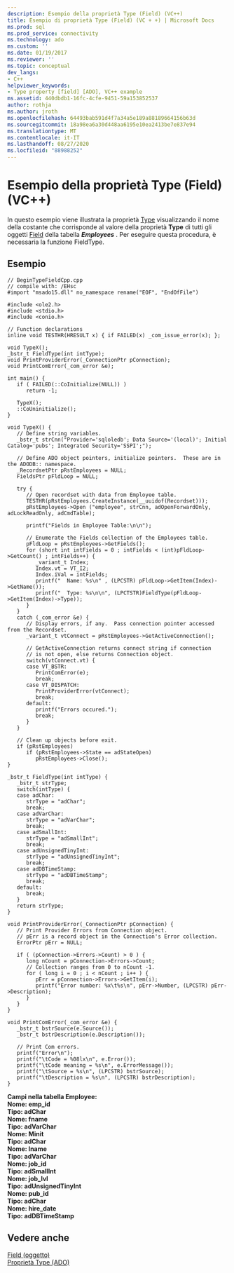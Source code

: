 ```yaml
---
description: Esempio della proprietà Type (Field) (VC++)
title: Esempio di proprietà Type (Field) (VC + +) | Microsoft Docs
ms.prod: sql
ms.prod_service: connectivity
ms.technology: ado
ms.custom: ''
ms.date: 01/19/2017
ms.reviewer: ''
ms.topic: conceptual
dev_langs:
- C++
helpviewer_keywords:
- Type property [field] [ADO], VC++ example
ms.assetid: 440dbdb1-16fc-4cfe-9451-59a153852537
author: rothja
ms.author: jroth
ms.openlocfilehash: 64493bab591d4f7a34a5e189a88189664156b63d
ms.sourcegitcommit: 18a98ea6a30d448aa6195e10ea2413be7e837e94
ms.translationtype: MT
ms.contentlocale: it-IT
ms.lasthandoff: 08/27/2020
ms.locfileid: "88988252"
---
```

# <a name="type-property-example-field-vc"></a>Esempio della proprietà Type (Field) (VC++)
In questo esempio viene illustrata la proprietà [Type](./type-property-ado.md) visualizzando il nome della costante che corrisponde al valore della proprietà **Type** di tutti gli oggetti [Field](./field-object.md) della tabella ***Employees*** . Per eseguire questa procedura, è necessaria la funzione FieldType.  
  
## <a name="example"></a>Esempio  
  
```  
// BeginTypeFieldCpp.cpp  
// compile with: /EHsc  
#import "msado15.dll" no_namespace rename("EOF", "EndOfFile")  
  
#include <ole2.h>  
#include <stdio.h>  
#include <conio.h>  
  
// Function declarations  
inline void TESTHR(HRESULT x) { if FAILED(x) _com_issue_error(x); };  
  
void TypeX();  
_bstr_t FieldType(int intType);   
void PrintProviderError(_ConnectionPtr pConnection);  
void PrintComError(_com_error &e);  
  
int main() {  
   if ( FAILED(::CoInitialize(NULL)) )  
      return -1;  
  
   TypeX();  
   ::CoUninitialize();  
}  
  
void TypeX() {  
   // Define string variables.  
   _bstr_t strCnn("Provider='sqloledb'; Data Source='(local)'; Initial Catalog='pubs'; Integrated Security='SSPI';");  
  
   // Define ADO object pointers, initialize pointers.  These are in the ADODB:: namespace.  
   _RecordsetPtr pRstEmployees = NULL;  
   FieldsPtr pFldLoop = NULL;  
  
   try {    
      // Open recordset with data from Employee table.  
      TESTHR(pRstEmployees.CreateInstance(__uuidof(Recordset)));  
      pRstEmployees->Open ("employee", strCnn, adOpenForwardOnly, adLockReadOnly, adCmdTable);  
  
      printf("Fields in Employee Table:\n\n");  
  
      // Enumerate the Fields collection of the Employees table.  
      pFldLoop = pRstEmployees->GetFields();  
      for (short int intFields = 0 ; intFields < (int)pFldLoop->GetCount() ; intFields++) {  
         _variant_t Index;  
         Index.vt = VT_I2;  
         Index.iVal = intFields;  
         printf("  Name: %s\n" , (LPCSTR) pFldLoop->GetItem(Index)->GetName());  
         printf("  Type: %s\n\n", (LPCTSTR)FieldType(pFldLoop->GetItem(Index)->Type));  
      }  
   }  
   catch (_com_error &e) {  
      // Display errors, if any.  Pass connection pointer accessed from the Recordset.  
      _variant_t vtConnect = pRstEmployees->GetActiveConnection();  
  
      // GetActiveConnection returns connect string if connection  
      // is not open, else returns Connection object.  
      switch(vtConnect.vt) {  
      case VT_BSTR:  
         PrintComError(e);  
         break;  
      case VT_DISPATCH:  
         PrintProviderError(vtConnect);  
         break;  
      default:  
         printf("Errors occured.");  
         break;  
      }  
   }  
  
   // Clean up objects before exit.  
   if (pRstEmployees)  
      if (pRstEmployees->State == adStateOpen)  
         pRstEmployees->Close();  
}  
  
_bstr_t FieldType(int intType) {  
   _bstr_t strType;   
   switch(intType) {  
   case adChar:  
      strType = "adChar";  
      break;  
   case adVarChar:  
      strType = "adVarChar";  
      break;  
   case adSmallInt:  
      strType = "adSmallInt";  
      break;  
   case adUnsignedTinyInt:  
      strType = "adUnsignedTinyInt";  
      break;  
   case adDBTimeStamp:  
      strType = "adDBTimeStamp";  
      break;  
   default:  
      break;  
   }  
   return strType;  
}  
  
void PrintProviderError(_ConnectionPtr pConnection) {  
   // Print Provider Errors from Connection object.  
   // pErr is a record object in the Connection's Error collection.  
   ErrorPtr pErr = NULL;  
  
   if ( (pConnection->Errors->Count) > 0 ) {  
      long nCount = pConnection->Errors->Count;  
      // Collection ranges from 0 to nCount -1.  
      for ( long i = 0 ; i < nCount ; i++ ) {  
         pErr = pConnection->Errors->GetItem(i);  
         printf("Error number: %x\t%s\n", pErr->Number, (LPCSTR) pErr->Description);  
      }  
   }  
}  
  
void PrintComError(_com_error &e) {  
   _bstr_t bstrSource(e.Source());  
   _bstr_t bstrDescription(e.Description());  
  
   // Print Com errors.    
   printf("Error\n");  
   printf("\tCode = %08lx\n", e.Error());  
   printf("\tCode meaning = %s\n", e.ErrorMessage());  
   printf("\tSource = %s\n", (LPCSTR) bstrSource);  
   printf("\tDescription = %s\n", (LPCSTR) bstrDescription);  
}  
```  
  
 **Campi nella tabella Employee:**  
 **Nome: emp_id**  
 **Tipo: adChar**  
 **Nome: fname**  
 **Tipo: adVarChar**  
 **Nome: Minit**  
 **Tipo: adChar**  
 **Nome: lname**  
 **Tipo: adVarChar**  
 **Nome: job_id**  
 **Tipo: adSmallInt**  
 **Nome: job_lvl**  
 **Tipo: adUnsignedTinyInt**  
 **Nome: pub_id**  
 **Tipo: adChar**  
 **Nome: hire_date**  
 **Tipo: adDBTimeStamp**   
## <a name="see-also"></a>Vedere anche  
 [Field (oggetto)](./field-object.md)   
 [Proprietà Type (ADO)](./type-property-ado.md)